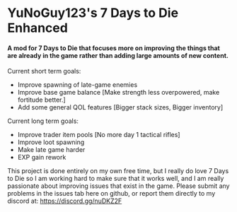 # YuNoGuy123's 7 Days to Die Enhanced
#### A mod for 7 Days to Die that focuses more on improving the things that are already in the game rather than adding large amounts of new content.


Current short term goals:
- Improve spawning of late-game enemies
- Improve base game balance [Make strength less overpowered, make fortitude better.]
- Add some general QOL features [Bigger stack sizes, Bigger inventory]


Current long term goals:
- Improve trader item pools [No more day 1 tactical rifles]
- Improve loot spawning
- Make late game harder
- EXP gain rework



This project is done entirely on my own free time, but I really do love 7 Days to Die so I am working hard to make sure that it works well, and I am really passionate about improving issues that exist in the game.
Please submit any problems in the issues tab here on github, or report them directly to my discord at: https://discord.gg/nuDKZ2F
